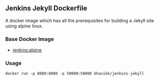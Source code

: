 ## Jenkins Jekyll Dockerfile
A docker image which has all the prerequisites for building a Jekyll site using alpine linux.

### Base Docker Image

* [jenkins:alpine](https://github.com/michaelneale/jenkins-ci.org-docker)

### Usage
    docker run -p 8080:8080 -p 50000:50000 bhavikk/jenkins-jekyll